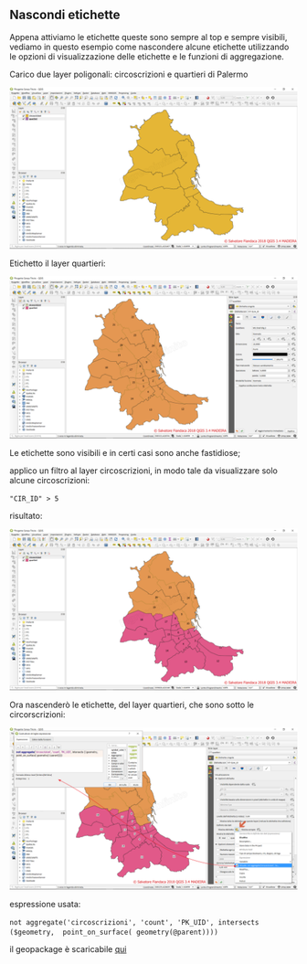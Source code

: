 ## Nascondi etichette

Appena attiviamo le etichette queste sono sempre al top e sempre visibili, vediamo in questo esempio come nascondere alcune etichette utilizzando le opzioni di visualizzazione delle etichette e le funzioni di aggregazione.

Carico due layer poligonali: circoscrizioni e quartieri di Palermo

![](../img/esempi/nascondi_etichette/nascondi_01.png)

Etichetto il layer quartieri:

![](../img/esempi/nascondi_etichette/nascondi_02.png)

Le etichette sono visibili e in certi casi sono anche fastidiose;

applico un filtro al layer circoscrizioni, in modo tale da visualizzare solo alcune circoscrizioni:

`"CIR_ID" > 5`

risultato:

![](../img/esempi/nascondi_etichette/nascondi_03.png)

Ora nascenderò le etichette, del layer quartieri, che sono sotto le circorscrizioni:

![](../img/esempi/nascondi_etichette/nascondi_04.png)

espressione usata:

`not aggregate('circoscrizioni', 'count', 'PK_UID', intersects ($geometry,  point_on_surface( geometry(@parent))))`

 il geopackage è scaricabile [qui](https://github.com/gbvitrano/HfcQGIS/blob/master/esempi/dati_esempi.zip?raw=true)
